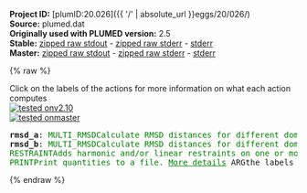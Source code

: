 **Project ID:** [plumID:20.026]({{ '/' | absolute_url }}eggs/20/026/)  
**Source:** plumed.dat  
**Originally used with PLUMED version:** 2.5  
**Stable:** [zipped raw stdout](plumed.dat.plumed.stdout.txt.zip) - [zipped raw stderr](plumed.dat.plumed.stderr.txt.zip) - [stderr](plumed.dat.plumed.stderr)  
**Master:** [zipped raw stdout](plumed.dat.plumed_master.stdout.txt.zip) - [zipped raw stderr](plumed.dat.plumed_master.stderr.txt.zip) - [stderr](plumed.dat.plumed_master.stderr)  

{% raw %}
<div class="plumedpreheader">
<div class="headerInfo" id="value_details_data/plumed.dat"> Click on the labels of the actions for more information on what each action computes </div>
<div class="containerBadge">
<div class="headerBadge"><a href="plumed.dat.plumed.stderr"><img src="https://img.shields.io/badge/v2.10-passing-green.svg" alt="tested onv2.10" /></a></div>
<div class="headerBadge"><a href="plumed.dat.plumed_master.stderr"><img src="https://img.shields.io/badge/master-passing-green.svg" alt="tested onmaster" /></a></div>
</div>
</div>
<pre class="plumedlisting">
<b name="data/plumed.datrmsd_a" onclick='showPath("data/plumed.dat","data/plumed.datrmsd_a","data/plumed.datrmsd_a","brown")'>rmsd_a</b>: <span class="plumedtooltip" style="color:green">MULTI_RMSD<span class="right">Calculate RMSD distances for different domains and combine them. <a href="https://www.plumed.org/doc-master/user-doc/html/MULTI_RMSD" style="color:green">More details</a><i></i></span></span> <span class="plumedtooltip">REFERENCE<span class="right">a file in pdb format containing the reference structure and the atoms involved in the CV<i></i></span></span>=OBP_lis_final.pdb <span class="plumedtooltip">TYPE<span class="right"> the manner in which RMSD alignment is performed<i></i></span></span>=MULTI-OPTIMAL
<span style="display:none;" id="data/plumed.datrmsd_a">The MULTI_RMSD action with label <b>rmsd_a</b> calculates the following quantities:<table  align="center" frame="void" width="95%" cellpadding="5%"><tr><td width="5%"><b> Quantity </b>  </td><td><b> Description </b> </td></tr><tr><td width="5%">rmsd_a.value</td><td>the sum of the multiple RMSD distances</td></tr></table></span><b name="data/plumed.datrmsd_b" onclick='showPath("data/plumed.dat","data/plumed.datrmsd_b","data/plumed.datrmsd_b","brown")'>rmsd_b</b>: <span class="plumedtooltip" style="color:green">MULTI_RMSD<span class="right">Calculate RMSD distances for different domains and combine them. <a href="https://www.plumed.org/doc-master/user-doc/html/MULTI_RMSD" style="color:green">More details</a><i></i></span></span> <span class="plumedtooltip">REFERENCE<span class="right">a file in pdb format containing the reference structure and the atoms involved in the CV<i></i></span></span>=OBP_lsd_final.pdb <span class="plumedtooltip">TYPE<span class="right"> the manner in which RMSD alignment is performed<i></i></span></span>=MULTI-OPTIMAL
<span style="display:none;" id="data/plumed.datrmsd_b">The MULTI_RMSD action with label <b>rmsd_b</b> calculates the following quantities:<table  align="center" frame="void" width="95%" cellpadding="5%"><tr><td width="5%"><b> Quantity </b>  </td><td><b> Description </b> </td></tr><tr><td width="5%">rmsd_b.value</td><td>the sum of the multiple RMSD distances</td></tr></table></span><span class="plumedtooltip" style="color:green">RESTRAINT<span class="right">Adds harmonic and/or linear restraints on one or more variables. <a href="https://www.plumed.org/doc-master/user-doc/html/RESTRAINT" style="color:green">More details</a><i></i></span></span> <span class="plumedtooltip">ARG<span class="right">the values the harmonic restraint acts upon<i></i></span></span>=<b name="data/plumed.datrmsd_a">rmsd_a</b>,<b name="data/plumed.datrmsd_b">rmsd_b</b>  <span class="plumedtooltip">AT<span class="right">the position of the restraint<i></i></span></span>=0.375,0.425   <span class="plumedtooltip">KAPPA<span class="right"> specifies that the restraint is harmonic and what the values of the force constants on each of the variables are<i></i></span></span>=100000.0,100000.0 <span class="plumedtooltip">LABEL<span class="right">a label for the action so that its output can be referenced in the input to other actions<i></i></span></span>=<b name="data/plumed.datrestraint" onclick='showPath("data/plumed.dat","data/plumed.datrestraint","data/plumed.datrestraint","brown")'>restraint</b>
<span style="display:none;" id="data/plumed.datrestraint">The RESTRAINT action with label <b>restraint</b> calculates the following quantities:<table  align="center" frame="void" width="95%" cellpadding="5%"><tr><td width="5%"><b> Quantity </b>  </td><td><b> Description </b> </td></tr><tr><td width="5%">restraint.bias</td><td>the instantaneous value of the bias potential</td></tr><tr><td width="5%">restraint.force2</td><td>the instantaneous value of the squared force due to this bias potential</td></tr></table></span><span class="plumedtooltip" style="color:green">PRINT<span class="right">Print quantities to a file. <a href="https://www.plumed.org/doc-master/user-doc/html/PRINT" style="color:green">More details</a><i></i></span></span> <span class="plumedtooltip">ARG<span class="right">the labels of the values that you would like to print to the file<i></i></span></span>=<b name="data/plumed.datrmsd_a">rmsd_a</b>,<b name="data/plumed.datrmsd_b">rmsd_b</b>,<b name="data/plumed.datrestraint">restraint.bias</b> <span class="plumedtooltip">STRIDE<span class="right"> the frequency with which the quantities of interest should be output<i></i></span></span>=100 <span class="plumedtooltip">FILE<span class="right">the name of the file on which to output these quantities<i></i></span></span>=COLVAR 
</pre>
{% endraw %}

